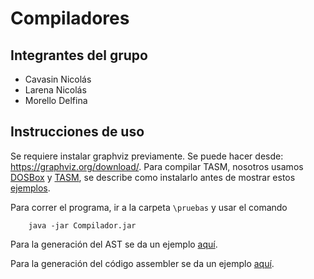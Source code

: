 # Compiladores

## Integrantes del grupo

- Cavasin Nicolás
- Larena Nicolás
- Morello Delfina


## Instrucciones de uso

Se requiere instalar graphviz previamente. Se puede hacer desde: https://graphviz.org/download/.
Para compilar TASM, nosotros usamos  [DOSBox](https://www.dosbox.com/) y [TASM](https://drive.google.com/file/d/0BxFfQqBvZCltMHdNbFFCZVJkUlE/view), se describe como instalarlo antes de mostrar estos [ejemplos](ASM.md).

Para correr el programa, ir a la carpeta `\pruebas` y usar el comando

        java -jar Compilador.jar

Para la generación del AST se da un ejemplo [aquí](AST_demo.md).

Para la generación del código assembler se da un ejemplo [aquí](ASM.md).

